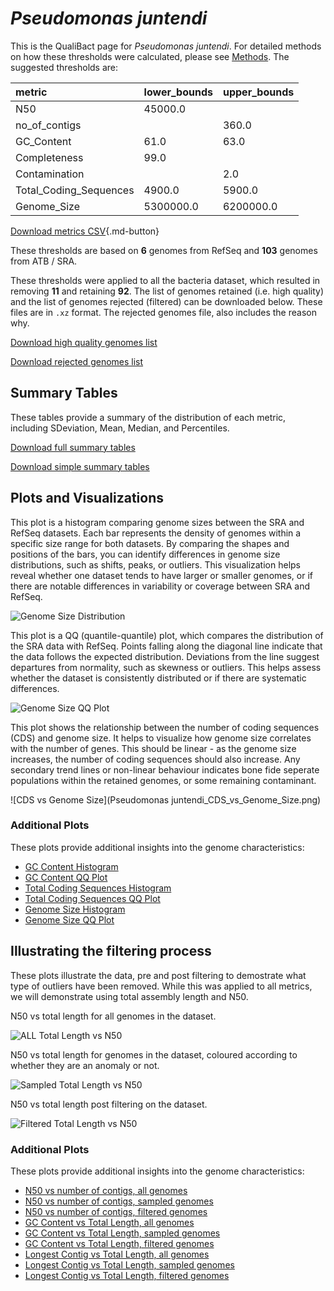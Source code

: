 # *Pseudomonas juntendi*

This is the QualiBact page for *Pseudomonas juntendi*. For detailed methods on how these thresholds were calculated, please see [Methods](../../methods.md).
The suggested thresholds are: 

| metric                 | lower_bounds   | upper_bounds   |
|:-----------------------|:---------------|:---------------|
| N50                    | 45000.0        |                |
| no_of_contigs          |                | 360.0          |
| GC_Content             | 61.0           | 63.0           |
| Completeness           | 99.0           |                |
| Contamination          |                | 2.0            |
| Total_Coding_Sequences | 4900.0         | 5900.0         |
| Genome_Size            | 5300000.0      | 6200000.0      |

[Download metrics CSV](Pseudomonas_juntendi_metrics.csv){.md-button}


These thresholds are based on **6** genomes from RefSeq and **103** genomes from ATB / SRA.

These thresholds were applied to all the bacteria dataset, which resulted in removing **11** and retaining **92**.
The list of genomes retained (i.e. high quality) and the list of genomes rejected (filtered) can be downloaded below. These files are in `.xz` format. The rejected genomes file, also includes the reason why.

[Download high quality genomes list](Pseudomonas_juntendi_high_quality_genomes.csv.xz)


[Download rejected genomes list](Pseudomonas_juntendi_filtered_out_genomes.csv.xz)



## Summary Tables
These tables provide a summary of the distribution of each metric, including SDeviation, Mean, Median, and Percentiles.

[Download full summary tables](summary.csv)

[Download simple summary tables](selected_summary.csv)

## Plots and Visualizations

This plot is a histogram comparing genome sizes between the SRA and RefSeq datasets. Each bar represents the density of genomes within a specific size range for both datasets. By comparing the shapes and positions of the bars, you can identify differences in genome size distributions, such as shifts, peaks, or outliers. This visualization helps reveal whether one dataset tends to have larger or smaller genomes, or if there are notable differences in variability or coverage between SRA and RefSeq.

![Genome Size Distribution](Genome_Size_refseq_histogram_kde.png)

This plot is a QQ (quantile-quantile) plot, which compares the distribution of the SRA data with RefSeq. Points falling along the diagonal line indicate that the data follows the expected distribution. Deviations from the line suggest departures from normality, such as skewness or outliers. This helps assess whether the dataset is consistently distributed or if there are systematic differences.

![Genome Size QQ Plot](Genome_Size_refseq_qqplot.png)

This plot shows the relationship between the number of coding sequences (CDS) and genome size. It helps to visualize how genome size correlates with the number of genes. This should be linear - as the genome size increases, the number of coding sequences should also increase. Any secondary trend lines or non-linear behaviour indicates bone fide seperate populations within the retained genomes, or some remaining contaminant. 

![CDS vs Genome Size](Pseudomonas juntendi_CDS_vs_Genome_Size.png)

### Additional Plots

These plots provide additional insights into the genome characteristics:

- [GC Content Histogram](GC_Content_refseq_histogram_kde.png)
- [GC Content QQ Plot](GC_Content_refseq_qqplot.png)
- [Total Coding Sequences Histogram](Total_Coding_Sequences_refseq_histogram_kde.png)
- [Total Coding Sequences QQ Plot](Total_Coding_Sequences_refseq_qqplot.png)
- [Genome Size Histogram](Genome_Size_refseq_histogram_kde.png)
- [Genome Size QQ Plot](Genome_Size_refseq_qqplot.png)
## Illustrating the filtering process
These plots illustrate the data, pre and post filtering to demostrate what type of outliers have been removed. While this was applied to all metrics, we will demonstrate using total assembly length and N50.

N50 vs total length for all genomes in the dataset.

![ALL Total Length vs N50](Pseudomonas_juntendi_all_total_length_N50.png)

N50 vs total length for genomes in the dataset, coloured according to whether they are an anomaly or not.

![Sampled Total Length vs N50](Pseudomonas_juntendi_sample_total_length_N50.png)

N50 vs total length post filtering on the dataset.

![Filtered Total Length vs N50](Pseudomonas_juntendi_filt_total_length_N50.png)

### Additional Plots

These plots provide additional insights into the genome characteristics:

- [N50 vs number of contigs, all genomes](Pseudomonas_juntendi_all_N50_number.png)
- [N50 vs number of contigs, sampled genomes](Pseudomonas_juntendi_sample_N50_number.png)
- [N50 vs number of contigs, filtered genomes](Pseudomonas_juntendi_filt_N50_number.png)
- [GC Content vs Total Length, all genomes](Pseudomonas_juntendi_all_total_length_GC_Content.png)
- [GC Content vs Total Length, sampled genomes](Pseudomonas_juntendi_sample_total_length_GC_Content.png)
- [GC Content vs Total Length, filtered genomes](Pseudomonas_juntendi_filt_total_length_GC_Content.png)
- [Longest Contig vs Total Length, all genomes](Pseudomonas_juntendi_all_total_length_longest.png)
- [Longest Contig vs Total Length, sampled genomes](Pseudomonas_juntendi_sample_total_length_longest.png)
- [Longest Contig vs Total Length, filtered genomes](Pseudomonas_juntendi_filt_total_length_longest.png)
